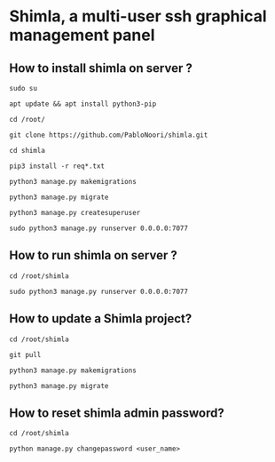 # Shimla, a multi-user ssh graphical management panel

## How to install shimla on server ?

```
sudo su
```

```
apt update && apt install python3-pip
```

```
cd /root/
```

```
git clone https://github.com/PabloNoori/shimla.git
```

```
cd shimla
```


```
pip3 install -r req*.txt
```

```
python3 manage.py makemigrations
```


```
python3 manage.py migrate
```

```
python3 manage.py createsuperuser
```

```
sudo python3 manage.py runserver 0.0.0.0:7077
```

## How to run shimla on server ?

```
cd /root/shimla
```

```
sudo python3 manage.py runserver 0.0.0.0:7077
```

## How to update a Shimla project?

```
cd /root/shimla
```

```
git pull
```

```
python3 manage.py makemigrations
```

```
python3 manage.py migrate
```

## How to reset shimla admin password?

```
cd /root/shimla
```

```
python manage.py changepassword <user_name>
```